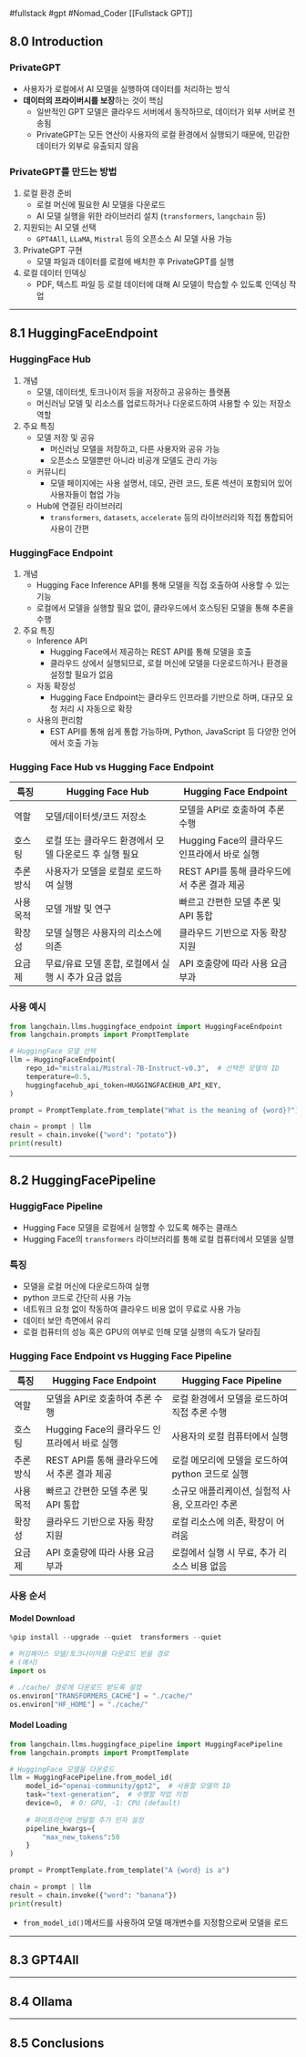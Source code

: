 #fullstack #gpt #Nomad_Coder [[Fullstack GPT]]

## 8.0 Introduction
### PrivateGPT
- 사용자가 로컬에서 AI 모델을 실행하여 데이터를 처리하는 방식
- **데이터의 프라이버시를 보장**하는 것이 핵심
	- 일반적인 GPT 모델은 클라우드 서버에서 동작하므로, 데이터가 외부 서버로 전송됨
	- PrivateGPT는 모든 연산이 사용자의 로컬 환경에서 실행되기 때문에, 민감한 데이터가 외부로 유출되지 않음


### PrivateGPT를 만드는 방법
1. 로컬 환경 준비
	- 로컬 머신에 필요한 AI 모델을 다운로드
	- AI 모델 실행을 위한 라이브러리 설치 (`transformers`, `langchain` 등)
2. 지원되는 AI 모델 선택
	- `GPT4All`, `LLaMA`, `Mistral` 등의 오픈소스 AI 모델 사용 가능
3. PrivateGPT 구현
	- 모델 파일과 데이터를 로컬에 배치한 후 PrivateGPT를 실행
4. 로컬 데이터 인덱싱
	- PDF, 텍스트 파일 등 로컬 데이터에 대해 AI 모델이 학습할 수 있도록 인덱싱 작업

---
## 8.1 HuggingFaceEndpoint
### HuggingFace Hub
1. 개념
	- 모델, 데이터셋, 토크나이저 등을 저장하고 공유하는 플랫폼
	- 머신러닝 모델 및 리소스를 업로드하거나 다운로드하여 사용할 수 있는 저장소 역할
2. 주요 특징
	- 모델 저장 및 공유
	    - 머신러닝 모델을 저장하고, 다른 사용자와 공유 가능
	    - 오픈소스 모델뿐만 아니라 비공개 모델도 관리 가능
	- 커뮤니티
	    - 모델 페이지에는 사용 설명서, 데모, 관련 코드, 토론 섹션이 포함되어 있어 사용자들이 협업 가능
	- Hub에 연결된 라이브러리
	    - `transformers`, `datasets`, `accelerate` 등의 라이브러리와 직접 통합되어 사용이 간편


### HuggingFace Endpoint
1. 개념
	- Hugging Face Inference API를 통해 모델을 직접 호출하여 사용할 수 있는 기능
	- 로컬에서 모델을 실행할 필요 없이, 클라우드에서 호스팅된 모델을 통해 추론을 수행
2. 주요 특징
	- Inference API
	    - Hugging Face에서 제공하는 REST API를 통해 모델을 호출
	    - 클라우드 상에서 실행되므로, 로컬 머신에 모델을 다운로드하거나 환경을 설정할 필요가 없음
	- 자동 확장성
	    - Hugging Face Endpoint는 클라우드 인프라를 기반으로 하며, 대규모 요청 처리 시 자동으로 확장
	- 사용의 편리함
	    - EST API를 통해 쉽게 통합 가능하며, Python, JavaScript 등 다양한 언어에서 호출 가능


### Hugging Face Hub vs Hugging Face Endpoint

| 특징    | Hugging Face Hub                | Hugging Face Endpoint          |
| ----- | ------------------------------- | ------------------------------ |
| 역할    | 모델/데이터셋/코드 저장소                  | 모델을 API로 호출하여 추론 수행            |
| 호스팅   | 로컬 또는 클라우드 환경에서 모델 다운로드 후 실행 필요 | Hugging Face의 클라우드 인프라에서 바로 실행 |
| 추론 방식 | 사용자가 모델을 로컬로 로드하여 실행            | REST API를 통해 클라우드에서 추론 결과 제공   |
| 사용 목적 | 모델 개발 및 연구                      | 빠르고 간편한 모델 추론 및 API 통합         |
| 확장성   | 모델 실행은 사용자의 리소스에 의존             | 클라우드 기반으로 자동 확장 지원             |
| 요금제   | 무료/유료 모델 혼합, 로컬에서 실행 시 추가 요금 없음 | API 호출량에 따라 사용 요금 부과           |


### 사용 예시
```python
from langchain.llms.huggingface_endpoint import HuggingFaceEndpoint
from langchain.prompts import PromptTemplate

# HuggingFace 모델 선택
llm = HuggingFaceEndpoint(
    repo_id="mistralai/Mistral-7B-Instruct-v0.3",  # 선택한 모델의 ID
    temperature=0.5,
    huggingfacehub_api_token=HUGGINGFACEHUB_API_KEY,
)

prompt = PromptTemplate.from_template("What is the meaning of {word}?")

chain = prompt | llm
result = chain.invoke({"word": "potato"})
print(result)
```

---
## 8.2 HuggingFacePipeline 
### HuggigFace Pipeline
- Hugging Face 모델을 로컬에서 실행할 수 있도록 해주는 클래스
- Hugging Face의 `transformers` 라이브러리를 통해 로컬 컴퓨터에서 모델을 실행


### 특징
- 모델을 로컬 머신에 다운로드하여 실행
- python 코드로 간단히 사용 가능
- 네트워크 요청 없이 작동하여 클라우드 비용 없이 무료로 사용 가능
- 데이터 보안 측면에서 유리
- 로컬 컴퓨터의 성능 혹은 GPU의 여부로 인해 모델 실행의 속도가 달라짐


### Hugging Face Endpoint vs Hugging Face Pipeline
| 특징    | Hugging Face Endpoint          | Hugging Face Pipeline          |
| ----- | ------------------------------ | ------------------------------ |
| 역할    | 모델을 API로 호출하여 추론 수행            | 로컬 환경에서 모델을 로드하여 직접 추론 수행      |
| 호스팅   | Hugging Face의 클라우드 인프라에서 바로 실행 | 사용자의 로컬 컴퓨터에서 실행               |
| 추론 방식 | REST API를 통해 클라우드에서 추론 결과 제공   | 로컬 메모리에 모델을 로드하여 python 코드로 실행 |
| 사용 목적 | 빠르고 간편한 모델 추론 및 API 통합         | 소규모 애플리케이션, 실험적 사용, 오프라인 추론    |
| 확장성   | 클라우드 기반으로 자동 확장 지원             | 로컬 리소스에 의존, 확장이 어려움            |
| 요금제   | API 호출량에 따라 사용 요금 부과           | 로컬에서 실행 시 무료, 추가 리소스 비용 없음     |


### 사용 순서
#### Model Download
```python
%pip install --upgrade --quiet  transformers --quiet
```

```python
# 허깅페이스 모델/토크나이저를 다운로드 받을 경로
# (예시)
import os

# ./cache/ 경로에 다운로드 받도록 설정
os.environ["TRANSFORMERS_CACHE"] = "./cache/"
os.environ["HF_HOME"] = "./cache/"
```

#### Model Loading
```python
from langchain.llms.huggingface_pipeline import HuggingFacePipeline
from langchain.prompts import PromptTemplate

# HuggingFace 모델을 다운로드
llm = HuggingFacePipeline.from_model_id(
    model_id="openai-community/gpt2",  # 사용할 모델의 ID
    task="text-generation",  # 수행할 작업 지정
    device=0,  # 0: GPU, -1: CPU (default)
    
    # 파이프라인에 전달할 추가 인자 설정 
    pipeline_kwargs={
        "max_new_tokens":50
    }
)

prompt = PromptTemplate.from_template("A {word} is a")

chain = prompt | llm
result = chain.invoke({"word": "banana"})
print(result)
```

- `from_model_id()`메서드를 사용하여 모델 매개변수를 지정함으로써 모델을 로드
> 


---
## 8.3 GPT4All

---
## 8.4 Ollama 

---
## 8.5 Conclusions 
